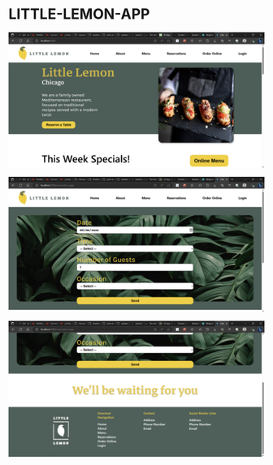 # LITTLE-LEMON-APP

![Alt text](<1-Little Lemon Chicago y 14 páginas más - Personal_ Microsoft​ Edge 26_06_2023 07_48_49 p. m.-1.png>)

![Alt text](<2-Little Lemon Chicago y 14 páginas más - Personal_ Microsoft​ Edge 26_06_2023 07_49_09 p. m.-1.png>)

![Alt text](<3-Little Lemon Chicago y 14 páginas más - Personal_ Microsoft​ Edge 26_06_2023 07_49_18 p. m.-1.png>)